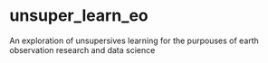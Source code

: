 # unsuper_learn_eo
An exploration of unsupersives learning for the purpouses of earth observation research and data science
